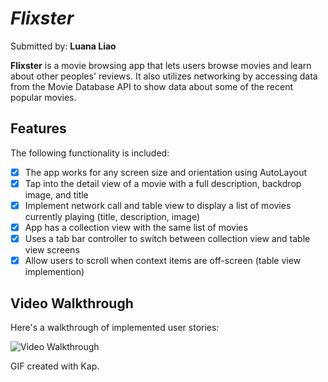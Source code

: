 # *Flixster*

Submitted by: **Luana Liao**

**Flixster** is a movie browsing app that lets users browse movies and learn about other peoples' reviews. It also utilizes networking by accessing data from the Movie Database API to show data about some of the recent popular movies.

## Features

The following functionality is included:

- [x] The app works for any screen size and orientation using AutoLayout
- [x] Tap into the detail view of a movie with a full description, backdrop image, and title
- [x] Implement network call and table view to display a list of movies currently playing (title, description, image)
- [x] App has a collection view with the same list of movies
- [x] Uses a tab bar controller to switch between collection view and table view screens
- [x] Allow users to scroll when context items are off-screen (table view implemention)

## Video Walkthrough

Here's a walkthrough of implemented user stories:

<img src='flixster2.gif' title='Video Walkthrough' width='' alt='Video Walkthrough' />

<!-- Replace this with whatever GIF tool you used! -->
GIF created with Kap.
